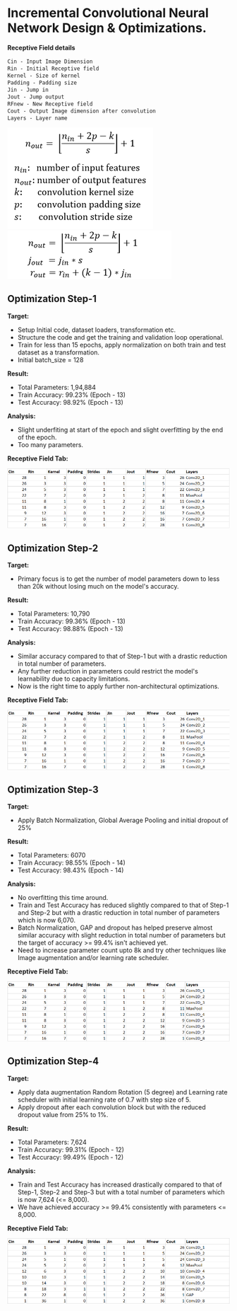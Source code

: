 # Incremental Convolutional Neural Network Design & Optimizations.

**Receptive Field details**
```
Cin - Input Image Dimension
Rin - Initial Receptive field
Kernel - Size of kernel
Padding - Padding size 
Jin - Jump in
Jout - Jump output
RFnew - New Receptive field
Cout - Output Image dimension after convolution
Layers - Layer name
``` 

![Channel](images/chan.png)
![Receptive Field](images/recep.png)

## Optimization Step-1

**Target:**
- Setup Initial code, dataset loaders, transformation etc.
- Structure the code and get the training and validation loop operational.
- Train for less than 15 epochs, apply normalization on both train and test dataset as a transformation.
- Initial batch_size = 128 

**Result:**
- Total Parameters: 1,94,884
- Train Accuracy: 99.23% (Epoch - 13)
- Test Accuracy: 98.92% (Epoch - 13)

**Analysis:**
- Slight underfiting at start of the epoch and slight overfitting by the end of the epoch.
- Too many parameters.

**Receptive Field Tab:**

![NN optimization step 1](images/RF_Op_Step1.png)

## Optimization Step-2

**Target:**
- Primary focus is to get the number of model parameters down to less than 20k without losing much on the model's accuracy. 

**Result:**
- Total Parameters: 10,790
- Train Accuracy: 99.36% (Epoch - 13)
- Test Accuracy: 98.88% (Epoch - 13)

**Analysis:**
- Similar accuracy compared to that of Step-1 but with a drastic reduction in total number of parameters. 
- Any further reduction in parameters could restrict the model's learnability due to capacity limitations.
- Now is the right time to apply further non-architectural optimizations. 

**Receptive Field Tab:**

![NN optimization step 2](images/RF_Op_Step2.png)

## Optimization Step-3


**Target:**
- Apply Batch Normalization, Global Average Pooling and initial dropout of 25%

**Result:**
- Total Parameters: 6070
- Train Accuracy: 98.55% (Epoch - 14)
- Test Accuracy: 98.43% (Epoch - 14)

**Analysis:**
- No overfitting this time around.
- Train and Test Accuracy has reduced slightly compared to that of Step-1 and Step-2 but with a drastic reduction in total number of parameters which is now 6,070.
- Batch Normalization, GAP and dropout has helped preserve almost similar accuracy with slight reduction in total number of parameters but the target of accuracy >= 99.4% isn't achieved yet.
- Need to increase parameter count upto 8k and try other techniques like Image augmentation and/or learning rate scheduler.

**Receptive Field Tab:**

![NN optimization step 3](images/RF_Op_Step3.png)


## Optimization Step-4

**Target:**
- Apply data augmentation Random Rotation (5 degree) and Learning rate scheduler with initial learning rate of 0.7 with step size of 5. 
- Apply dropout after each convolution block but with the reduced dropout value from 25% to 1%.

**Result:**
- Total Parameters: 7,624
- Train Accuracy: 99.31% (Epoch - 12)
- Test Accuracy: 99.49% (Epoch - 12)

**Analysis:**
- Train and Test Accuracy has increased drastically compared to that of Step-1, Step-2 and Step-3 but with a total number of parameters which is now 7,624 (<= 8,000).
- We have achieved accuracy >= 99.4% consistently with parameters <= 8,000.

**Receptive Field Tab:**

![NN optimization step 4](images/RF_Op_Step4.png)
